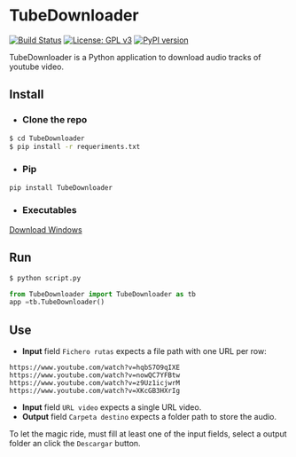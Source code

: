 # TubeDownloader
[![Build Status](https://travis-ci.org/victordpc/TubeDownloader.svg?branch=master)](https://travis-ci.org/victordpc/TubeDownloader)
[![License: GPL v3](https://img.shields.io/badge/License-GPLv3-blue.svg)](https://www.gnu.org/licenses/gpl-3.0)
[![PyPI version](https://badge.fury.io/py/TubeDownloader.svg)](https://badge.fury.io/py/TubeDownloader)

TubeDownloader is a Python application to download audio tracks of youtube video.

## Install
* ### Clone the repo
```bash
$ cd TubeDownloader
$ pip install -r requeriments.txt
```

* ### Pip
```python
pip install TubeDownloader
```

* ### Executables
[Download Windows](https://github.com/victordpc/TubeDownloader/releases/download/v0.2.0/TubeDownloader.exe)

## Run
```bash
$ python script.py
```

```python
from TubeDownloader import TubeDownloader as tb
app =tb.TubeDownloader()
```

## Use
* **Input** field `Fichero rutas` expects a file path with one URL per row:
```
https://www.youtube.com/watch?v=hqbS7O9qIXE
https://www.youtube.com/watch?v=nowQC7YFBtw
https://www.youtube.com/watch?v=z9Uz1icjwrM
https://www.youtube.com/watch?v=XKcGB3HXrIg
```
* **Input** field `URL video` expects a single URL video.
* **Output** field `Carpeta destino` expects a folder path to store the audio.

To let the magic ride, must fill at least one of the input fields, select a output folder an click the `Descargar` button.

